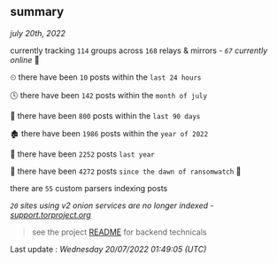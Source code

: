 
## summary
_july 20th, 2022_

currently tracking `114` groups across `168` relays & mirrors - _`67` currently online_ 📡

⏲ there have been `10` posts within the `last 24 hours`

🕓 there have been `142` posts within the `month of july`

📅 there have been `800` posts within the `last 90 days`

🏚 there have been `1986` posts within the `year of 2022`

🚀 there have been `2252` posts `last year`

🦕 there have been `4272` posts `since the dawn of ransomwatch` 🐣

there are `55` custom parsers indexing posts

_`20` sites using v2 onion services are no longer indexed - [support.torproject.org](https://support.torproject.org/onionservices/v2-deprecation/)_

> see the project [README](https://github.com/jmousqueton/ransomwatch#readme) for backend technicals



Last update : _Wednesday 20/07/2022 01:49:05 (UTC)_

